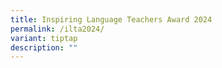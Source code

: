 ```yaml
---
title: Inspiring Language Teachers Award 2024
permalink: /ilta2024/
variant: tiptap
description: ""
---
```

